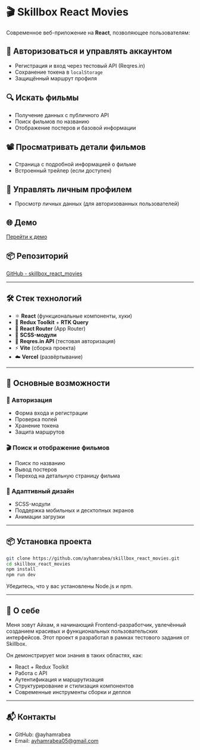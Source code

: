 # 🎬 Skillbox React Movies

Современное веб-приложение на **React**, позволяющее пользователям:

## 🔐 Авторизоваться и управлять аккаунтом
- Регистрация и вход через тестовый API (Reqres.in)
- Сохранение токена в `localStorage`
- Защищённый маршрут профиля

## 🔍 Искать фильмы
- Получение данных с публичного API
- Поиск фильмов по названию
- Отображение постеров и базовой информации

## 📽️ Просматривать детали фильмов
- Страница с подробной информацией о фильме
- Встроенный трейлер (если доступен)

## 👤 Управлять личным профилем
- Просмотр личных данных (для авторизованных пользователей)

## 🌐 Демо
[Перейти к демо](https://skillbox-react-movies.vercel.app/)

## 📦 Репозиторий
[GitHub - skillbox_react_movies](https://github.com/ayhamrabea/skillbox_react_movies)

---

## 🛠️ Стек технологий

- ⚛️ **React** (функциональные компоненты, хуки)
- 🧠 **Redux Toolkit** + **RTK Query**
- 🔀 **React Router** (App Router)
- 🎨 **SCSS-модули**
- 🔐 **Reqres.in API** (тестовая авторизация)
- ⚡ **Vite** (сборка проекта)
- ☁️ **Vercel** (развёртывание)

---

## 🚀 Основные возможности

### 🔐 Авторизация
- Форма входа и регистрации
- Проверка полей
- Хранение токена
- Защита маршрутов

### 🎬 Поиск и отображение фильмов
- Поиск по названию
- Вывод постеров
- Переход на детальную страницу фильма

### 📱 Адаптивный дизайн
- SCSS-модули
- Поддержка мобильных и десктопных экранов
- Анимации загрузки

---

## 📦 Установка проекта

```bash
git clone https://github.com/ayhamrabea/skillbox_react_movies.git
cd skillbox_react_movies
npm install
npm run dev
```
Убедитесь, что у вас установлены Node.js и npm.

---

## 👤 О себе
Меня зовут Айхам, я начинающий Frontend-разработчик, увлечённый созданием красивых и функциональных пользовательских интерфейсов.
Этот проект я разработал в рамках тестового задания от Skillbox.

Он демонстрирует мои знания в таких областях, как:

- React + Redux Toolkit
- Работа с API
- Аутентификация и маршрутизация
- Структурирование и стилизация компонентов
- Современные инструменты сборки и деплоя

---

## 📬 Контакты

- GitHub: @ayhamrabea
- Email: ayhamrabea05@gmail.com
